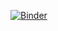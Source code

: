 [![Binder](https://mybinder.org/badge_logo.svg)](https://mybinder.org/v2/gh/raphrapide100/raphcorphostingpanel/HEAD)
